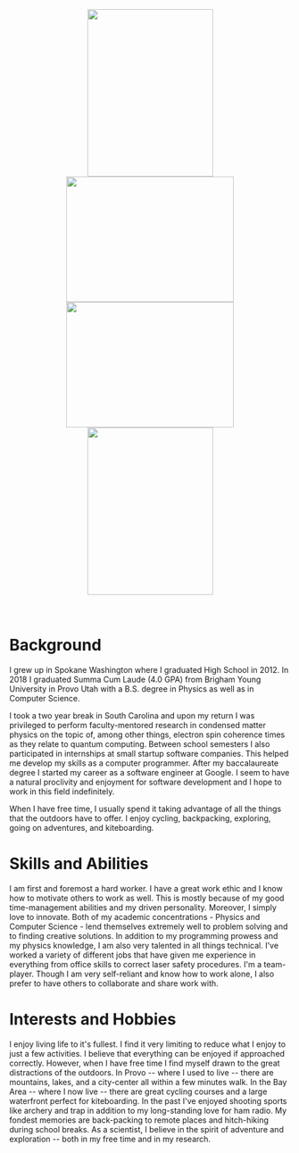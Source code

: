 <center>
<img src="require('assets/images/global/esc_top_3.jpg')" style="width: 225px; height: 300px;"/>
<img src="require('assets/images/global/esc_top_2.jpg')" style="width: 300px; height: 225px;"/>
</center>

<center>
<img src="require('assets/images/global/uofu_sign.jpg')" style="width: 300px; height: 225px;"/>
<img src="require('assets/images/global/uofu_physics_1.jpg')" style="width: 225px; height: 300px;"/>
</center>

<br/>

<br/>

# Background

I grew up in Spokane Washington where I graduated High School in 2012. In 2018 I graduated Summa Cum Laude (4.0 GPA) from Brigham Young University in Provo Utah with a B.S. degree in Physics as well as in Computer Science.

I took a two year break in South Carolina and upon my return I was privileged to perform faculty-mentored research in condensed matter physics on the topic of, among other things, electron spin coherence times as they relate to quantum computing. Between school semesters I also participated in internships at small startup software companies. This helped me develop my skills as a computer programmer. After my baccalaureate degree I started my career as a software engineer at Google. I seem to have a natural proclivity and enjoyment for software development and I hope to work in this field indefinitely.

When I have free time, I usually spend it taking advantage of all the things that the outdoors have to offer. I enjoy cycling, backpacking, exploring, going on adventures, and kiteboarding.


# Skills and Abilities

I am first and foremost a hard worker. I have a great work ethic and I know how to motivate others to work as well. This is mostly because of my good time-management abilities and my driven personality. Moreover, I simply love to innovate. Both of my academic concentrations - Physics and Computer Science - lend themselves extremely well to problem solving and to finding creative solutions. In addition to my programming prowess and my physics knowledge, I am also very talented in all things technical. I've worked a variety of different jobs that have given me experience in everything from office skills to correct laser safety procedures. I'm a team-player. Though I am very self-reliant and know how to work alone, I also prefer to have others to collaborate and share work with.

# Interests and Hobbies

I enjoy living life to it's fullest. I find it very limiting to reduce what I enjoy to just a few activities. I believe that everything can be enjoyed if approached correctly. However, when I have free time I find myself drawn to the great distractions of the outdoors. In Provo -- where I used to live -- there are mountains, lakes, and a city-center all within a few minutes walk. In the Bay Area  -- where I now live -- there are great cycling courses and a large waterfront perfect for kiteboarding. In the past I've enjoyed shooting sports like archery and trap in addition to my long-standing love for ham radio. My fondest memories are back-packing to remote places and hitch-hiking during school breaks. As a scientist, I believe in the spirit of adventure and exploration -- both in my free time and in my research.
